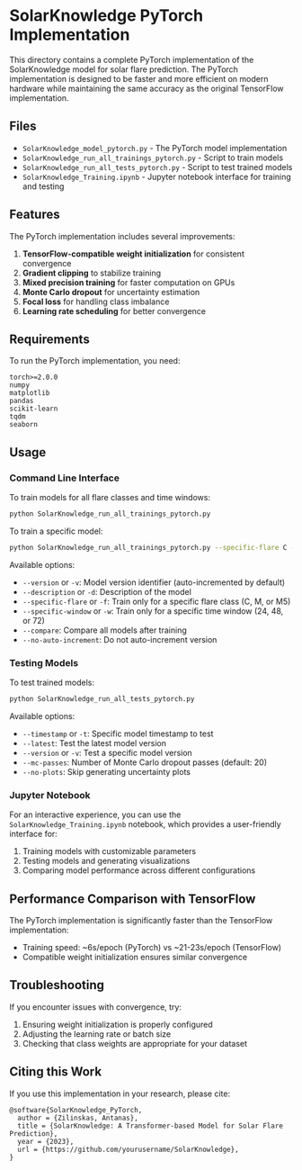 # SolarKnowledge PyTorch Implementation

This directory contains a complete PyTorch implementation of the SolarKnowledge model for solar flare prediction. The PyTorch implementation is designed to be faster and more efficient on modern hardware while maintaining the same accuracy as the original TensorFlow implementation.

## Files

- `SolarKnowledge_model_pytorch.py` - The PyTorch model implementation
- `SolarKnowledge_run_all_trainings_pytorch.py` - Script to train models
- `SolarKnowledge_run_all_tests_pytorch.py` - Script to test trained models
- `SolarKnowledge_Training.ipynb` - Jupyter notebook interface for training and testing

## Features

The PyTorch implementation includes several improvements:

1. **TensorFlow-compatible weight initialization** for consistent convergence
2. **Gradient clipping** to stabilize training
3. **Mixed precision training** for faster computation on GPUs
4. **Monte Carlo dropout** for uncertainty estimation
5. **Focal loss** for handling class imbalance
6. **Learning rate scheduling** for better convergence

## Requirements

To run the PyTorch implementation, you need:

```
torch>=2.0.0
numpy
matplotlib
pandas
scikit-learn
tqdm
seaborn
```

## Usage

### Command Line Interface

To train models for all flare classes and time windows:

```bash
python SolarKnowledge_run_all_trainings_pytorch.py
```

To train a specific model:

```bash
python SolarKnowledge_run_all_trainings_pytorch.py --specific-flare C --specific-window 24
```

Available options:
- `--version` or `-v`: Model version identifier (auto-incremented by default)
- `--description` or `-d`: Description of the model
- `--specific-flare` or `-f`: Train only for a specific flare class (C, M, or M5)
- `--specific-window` or `-w`: Train only for a specific time window (24, 48, or 72)
- `--compare`: Compare all models after training
- `--no-auto-increment`: Do not auto-increment version

### Testing Models

To test trained models:

```bash
python SolarKnowledge_run_all_tests_pytorch.py
```

Available options:
- `--timestamp` or `-t`: Specific model timestamp to test
- `--latest`: Test the latest model version
- `--version` or `-v`: Test a specific model version
- `--mc-passes`: Number of Monte Carlo dropout passes (default: 20)
- `--no-plots`: Skip generating uncertainty plots

### Jupyter Notebook

For an interactive experience, you can use the `SolarKnowledge_Training.ipynb` notebook, which provides a user-friendly interface for:

1. Training models with customizable parameters
2. Testing models and generating visualizations
3. Comparing model performance across different configurations

## Performance Comparison with TensorFlow

The PyTorch implementation is significantly faster than the TensorFlow implementation:

- Training speed: ~6s/epoch (PyTorch) vs ~21-23s/epoch (TensorFlow)
- Compatible weight initialization ensures similar convergence

## Troubleshooting

If you encounter issues with convergence, try:

1. Ensuring weight initialization is properly configured
2. Adjusting the learning rate or batch size
3. Checking that class weights are appropriate for your dataset

## Citing this Work

If you use this implementation in your research, please cite:

```
@software{SolarKnowledge_PyTorch,
  author = {Zilinskas, Antanas},
  title = {SolarKnowledge: A Transformer-based Model for Solar Flare Prediction},
  year = {2023},
  url = {https://github.com/yourusername/SolarKnowledge},
}
``` 